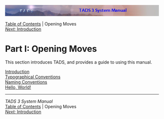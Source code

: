 ---
---
<div class="topbar">

<img src="topbar.jpg" data-border="0" />

</div>

<div class="nav">

<a href="toc.html" class="nav">Table of Contents</a> \| Opening Moves  
<span class="navnp"><a href="intro.html" class="nav"><em>Next:</em> Introduction</a>
    </span>

</div>

<div class="main">

# Part I: Opening Moves

This section introduces TADS, and provides a guide to using this manual.

<div class="sectoc">

[Introduction](intro.html)  
[Typographical Conventions](syntax.html)  
[Naming Conventions](naming.html)  
[Hello, World!](hello.html)  

</div>

</div>

------------------------------------------------------------------------

<div class="navb">

*TADS 3 System Manual*  
<a href="toc.html" class="nav">Table of Contents</a> \| Opening Moves  
<span class="navnp"><a href="intro.html" class="nav"><em>Next:</em> Introduction</a>
    </span>

</div>
